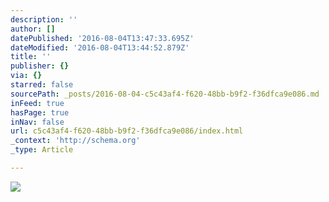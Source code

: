 ```yaml
---
description: ''
author: []
datePublished: '2016-08-04T13:47:33.695Z'
dateModified: '2016-08-04T13:44:52.879Z'
title: ''
publisher: {}
via: {}
starred: false
sourcePath: _posts/2016-08-04-c5c43af4-f620-48bb-b9f2-f36dfca9e086.md
inFeed: true
hasPage: true
inNav: false
url: c5c43af4-f620-48bb-b9f2-f36dfca9e086/index.html
_context: 'http://schema.org'
_type: Article

---
```

![](https://the-grid-user-content.s3-us-west-2.amazonaws.com/a29d0fad-4cfc-48f7-89a1-eb53851e623c.jpg)